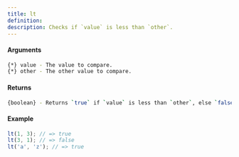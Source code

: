 ```yaml
---
title: lt
definition: 
description: Checks if `value` is less than `other`.
---
```



#### Arguments


```bash
{*} value - The value to compare.
{*} other - The other value to compare.
```


#### Returns


```bash
{boolean} - Returns `true` if `value` is less than `other`, else `false`.
```


#### Example


```ts
lt(1, 3); // => truelt(3, 1); // => falselt('a', 'z'); // => true
```